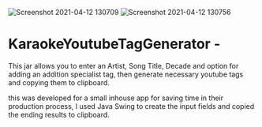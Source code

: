 ![Screenshot 2021-04-12 130709](https://user-images.githubusercontent.com/43652359/114392028-239cb300-9b90-11eb-998b-9c9fdd072195.png)
![Screenshot 2021-04-12 130756](https://user-images.githubusercontent.com/43652359/114392037-27c8d080-9b90-11eb-9f93-f56f7412edb2.png)
# KaraokeYoutubeTagGenerator - 
This jar allows you to enter an Artist, Song Title, Decade and option for adding an addition specialist tag, then generate necessary youtube tags and copying them to clipboard.

this was developed for a small inhouse app for saving time in their production process, I used Java Swing to create the input fields and copied the ending results to clipboard.
